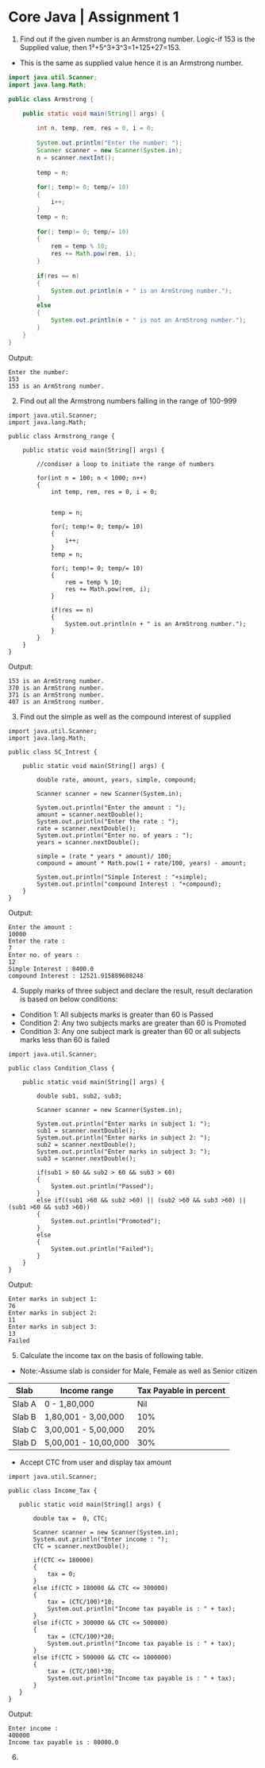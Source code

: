 # Core Java | Assignment 1

1. Find out if the given number is an Armstrong number. Logic-if 153 is the Supplied value, then 1³+5^3+3^3=1+125+27=153.

 - This is the same as supplied value hence it is an Armstrong number.

```java
import java.util.Scanner;
import java.lang.Math;

public class Armstrong {

	public static void main(String[] args) {
		
		int n, temp, rem, res = 0, i = 0;
		
		System.out.println("Enter the number: ");
		Scanner scanner = new Scanner(System.in);
		n = scanner.nextInt();
		
		temp = n;
		
		for(; temp!= 0; temp/= 10)
		{
			i++;
		}
		temp = n;
		
		for(; temp!= 0; temp/= 10)
		{
			rem = temp % 10;
			res += Math.pow(rem, i);
		}
		
		if(res == n)
		{
			System.out.println(n + " is an ArmStrong number.");
		}
		else
		{
			System.out.println(n + " is not an ArmStrong number.");
		}
	}
}
```

Output:

```
Enter the number: 
153
153 is an ArmStrong number.
```

2. Find out all the Armstrong numbers falling in the range of 100-999

```
import java.util.Scanner;
import java.lang.Math;

public class Armstrong_range {

	public static void main(String[] args) {
		
		//condiser a loop to initiate the range of numbers
		
		for(int n = 100; n < 1000; n++)
		{
			int temp, rem, res = 0, i = 0;
			
			
			temp = n;
			
			for(; temp!= 0; temp/= 10)
			{
				i++;
			}
			temp = n;
			
			for(; temp!= 0; temp/= 10)
			{
				rem = temp % 10;
				res += Math.pow(rem, i);
			}
			
			if(res == n)
			{
				System.out.println(n + " is an ArmStrong number.");
			}
		}
	}
}
```

Output:

```
153 is an ArmStrong number.
370 is an ArmStrong number.
371 is an ArmStrong number.
407 is an ArmStrong number.
```

3. Find out the simple as well as the compound interest of supplied

```
import java.util.Scanner;
import java.lang.Math;

public class SC_Intrest {
	
	public static void main(String[] args) {
	
		double rate, amount, years, simple, compound;
		
		Scanner scanner = new Scanner(System.in);
		
		System.out.println("Enter the amount : ");
		amount = scanner.nextDouble();
		System.out.println("Enter the rate : ");
		rate = scanner.nextDouble();
		System.out.println("Enter no. of years : ");
		years = scanner.nextDouble();
		
		simple = (rate * years * amount)/ 100;
		compound = amount * Math.pow(1 + rate/100, years) - amount;
		
		System.out.println("Simple Interest : "+simple);
		System.out.println("compound Interest : "+compound);	
	}
}

```

Output:

```
Enter the amount : 
10000
Enter the rate : 
7
Enter no. of years : 
12
Simple Interest : 8400.0
compound Interest : 12521.915889608248
```

4. Supply marks of three subject and declare the result, result declaration is based on below conditions:

 - Condition 1: All subjects marks is greater than 60 is Passed
 - Condition 2: Any two subjects marks are greater than 60 is Promoted
 - Condition 3: Any one subject mark is greater than 60 or all subjects marks less than 60 is failed

```
import java.util.Scanner;

public class Condition_Class {

	public static void main(String[] args) {
		
		double sub1, sub2, sub3;
		
		Scanner scanner = new Scanner(System.in);
		
		System.out.println("Enter marks in subject 1: ");
		sub1 = scanner.nextDouble();
		System.out.println("Enter marks in subject 2: ");
		sub2 = scanner.nextDouble();
		System.out.println("Enter marks in subject 3: ");
		sub3 = scanner.nextDouble();
		
		if(sub1 > 60 && sub2 > 60 && sub3 > 60)
		{
			System.out.println("Passed");
		}
		else if((sub1 >60 && sub2 >60) || (sub2 >60 && sub3 >60) || (sub1 >60 && sub3 >60))
		{
			System.out.println("Promoted");
		}
		else
		{
			System.out.println("Failed");
		}
	}
}
```

Output:

```
Enter marks in subject 1: 
76
Enter marks in subject 2: 
11
Enter marks in subject 3: 
13
Failed
```

5. Calculate the income tax on the basis of following table.

 - Note:-Assume slab is consider for Male, Female as well as Senior citizen
 
 | Slab | Income range | Tax Payable in percent |
 |------|--------------|------------------------|
 | Slab A | 0 - 1,80,000 | Nil |
 | Slab B | 1,80,001 - 3,00,000 | 10% |
 | Slab C | 3,00,001 - 5,00,000 | 20% |
 | Slab D | 5,00,001 - 10,00,000 | 30% |
 
 - Accept CTC from user and display tax amount
 
 ```
 import java.util.Scanner;

public class Income_Tax {

	public static void main(String[] args) {
		
		double tax =  0, CTC;
		
		Scanner scanner = new Scanner(System.in);
		System.out.println("Enter income : ");
		CTC = scanner.nextDouble();
		
		if(CTC <= 180000)
		{
			tax = 0;
		}
		else if(CTC > 180000 && CTC <= 300000)
		{
			tax = (CTC/100)*10;
			System.out.println("Income tax payable is : " + tax);
		}
		else if(CTC > 300000 && CTC <= 500000)
		{
			tax = (CTC/100)*20;
			System.out.println("Income tax payable is : " + tax);
		}
		else if(CTC > 500000 && CTC <= 1000000)
		{
			tax = (CTC/100)*30;
			System.out.println("Income tax payable is : " + tax);
		}	
	}
}
 ```
 
 Output:
 
 ```
Enter income : 
400000
Income tax payable is : 80000.0
 ```

6. 
 
